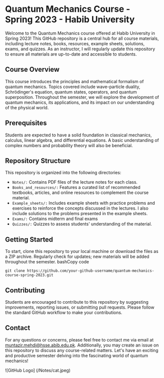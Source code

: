 
# Quantum Mechanics Course - Spring 2023 - Habib University

Welcome to the Quantum Mechanics course offered at Habib University in Spring 2023! This GitHub repository is a central hub for all course materials, including lecture notes, books, resources, example sheets, solutions, exams, and quizzes. As an instructor, I will regularly update this repository to ensure all materials are up-to-date and accessible to students.

## Course Overview
This course introduces the principles and mathematical formalism of quantum mechanics. Topics covered include wave-particle duality, Schrödinger's equation, quantum states, operators, and quantum superposition. Throughout the semester, we will explore the development of quantum mechanics, its applications, and its impact on our understanding of the physical world.

## Prerequisites
Students are expected to have a solid foundation in classical mechanics, calculus, linear algebra, and differential equations. A basic understanding of complex numbers and probability theory will also be beneficial.

## Repository Structure
This repository is organized into the following directories:
- `Notes/:` Contains PDF files of the lecture notes for each class.
- `Books_and_resources/:` Features a curated list of recommended textbooks, articles, and online resources to complement the course material.
- `Example_sheets/:` Includes example sheets with practice problems and exercises to reinforce the concepts discussed in the lectures. I also include solutions to the problems presented in the example sheets.
- `Exams/:` Contains midterm and final exams
- `Quizzes/:` Quizzes to assess students' understanding of the material.

## Getting Started
To start, clone this repository to your local machine or download the files as a ZIP archive. Regularly check for updates; new materials will be added throughout the semester.
bashCopy code

`git clone https://github.com/your-github-username/quantum-mechanics-course-spring-2023.git`

## Contributing

Students are encouraged to contribute to this repository by suggesting improvements, reporting issues, or submitting pull requests. Please follow the standard GitHub workflow to make your contributions.

## Contact
For any questions or concerns, please feel free to contact me via email at muntazir.mehdi@hsse.abib.edu.pk. Additionally, you may create an issue on this repository to discuss any course-related matters.
Let's have an exciting and productive semester delving into the fascinating world of quantum mechanics!

![GitHub Logo] (/Notes/cat.jpeg)
